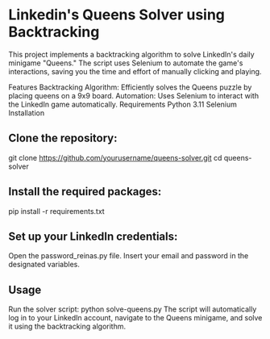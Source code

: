 # Linkedin's Queens Solver using Backtracking
This project implements a backtracking algorithm to solve LinkedIn's daily minigame "Queens." The script uses Selenium to automate the game's interactions, saving you the time and effort of manually clicking and playing.

Features
Backtracking Algorithm: Efficiently solves the Queens puzzle by placing queens on a 9x9 board.
Automation: Uses Selenium to interact with the LinkedIn game automatically.
Requirements
Python 3.11
Selenium
Installation

## Clone the repository:

git clone https://github.com/yourusername/queens-solver.git
cd queens-solver

## Install the required packages:

pip install -r requirements.txt

## Set up your LinkedIn credentials:

Open the password_reinas.py file.
Insert your email and password in the designated variables.

## Usage
Run the solver script:
python solve-queens.py
The script will automatically log in to your LinkedIn account, navigate to the Queens minigame, and solve it using the backtracking algorithm.
